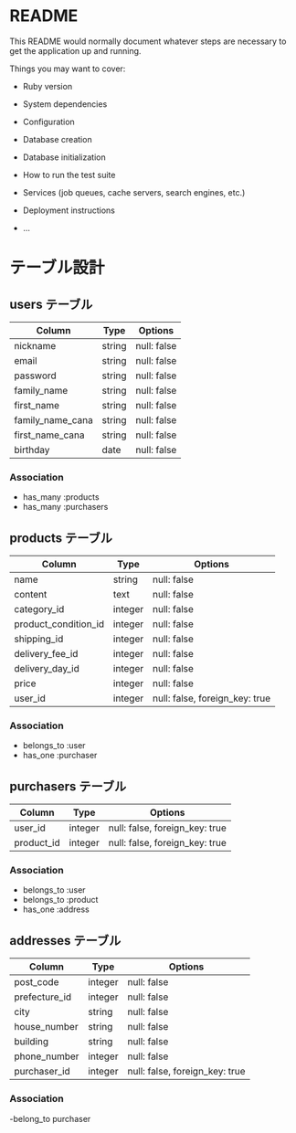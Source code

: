 # README

This README would normally document whatever steps are necessary to get the
application up and running.

Things you may want to cover:

* Ruby version

* System dependencies

* Configuration

* Database creation

* Database initialization

* How to run the test suite

* Services (job queues, cache servers, search engines, etc.)

* Deployment instructions

* ...

# テーブル設計

## users テーブル

|  Column         | Type   | Options      |
| ----------------| ------ | ------------ |
| nickname        | string | null: false  |
| email           | string | null: false  |
| password        | string | null: false  |
| family_name     | string | null: false  |
| first_name      | string | null: false  |
| family_name_cana| string | null: false  |
| first_name_cana | string | null: false  |
| birthday        | date   | null: false  |


### Association

- has_many :products
- has_many :purchasers

## products テーブル

|  Column             | Type         | Options                       |
| ------------------- | ------------ | ----------------------------- |
| name                | string       | null: false                   |
| content             | text         | null: false                   |
| category_id         | integer      | null: false                   |
| product_condition_id| integer      | null: false                   |
| shipping_id         | integer      | null: false                   |
| delivery_fee_id     | integer      | null: false                   |
| delivery_day_id     | integer      | null: false                   |
| price               | integer      | null: false                   |
| user_id             | integer      | null: false, foreign_key: true|

### Association

- belongs_to :user
- has_one :purchaser

## purchasers テーブル

|  Column             | Type         | Options                       |
| ------------------- | ------------ | ----------------------------- |
| user_id             | integer      | null: false, foreign_key: true|
| product_id          | integer      | null: false, foreign_key: true|


### Association

- belongs_to :user
- belongs_to :product
- has_one :address

## addresses テーブル

|  Column             | Type         | Options                       |
| ------------------- | ------------ | ----------------------------- |
| post_code           | integer      | null: false                   |
| prefecture_id       | integer      | null: false                   |
| city                | string       | null: false                   |
| house_number        | string       | null: false                   |
| building            | string       | null: false                   |
| phone_number        | integer      | null: false                   |
| purchaser_id        | integer      | null: false, foreign_key: true|

### Association

-belong_to purchaser